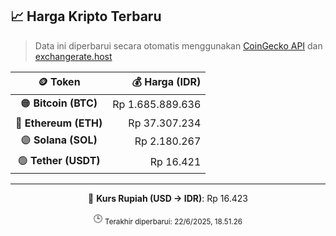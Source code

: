

<!-- HARGA_KRIPTO -->
## 📈 Harga Kripto Terbaru

> Data ini diperbarui secara otomatis menggunakan [CoinGecko API](https://www.coingecko.com/) dan [exchangerate.host](https://exchangerate.host/)

<div align="center">

| 🪙 Token | 💰 Harga (IDR) |
|:------:|---------------:|
| 🟠 **Bitcoin (BTC)**   | Rp 1.685.889.636 |
| 🔵 **Ethereum (ETH)**  | Rp 37.307.234 |
| 🟣 **Solana (SOL)**    | Rp 2.180.267 |
| 🟢 **Tether (USDT)**   | Rp 16.421 |

---

💱 **Kurs Rupiah (USD → IDR)**: Rp 16.423

🕒 <sub>Terakhir diperbarui: 22/6/2025, 18.51.26</sub>

</div>
<!-- /HARGA_KRIPTO -->